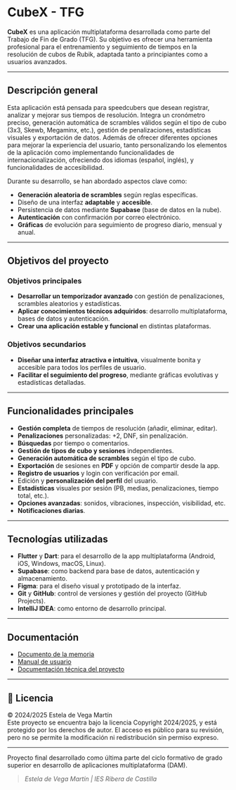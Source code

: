 # CubeX - TFG
**CubeX** es una aplicación multiplataforma desarrollada como parte del Trabajo de Fin de Grado (TFG). 
Su objetivo es ofrecer una herramienta profesional para el entrenamiento y seguimiento de tiempos en la resolución 
de cubos de Rubik, adaptada tanto a principiantes como a usuarios avanzados.

---

## Descripción general
Esta aplicación está pensada para speedcubers que desean registrar, analizar y mejorar sus tiempos de resolución. 
Integra un cronómetro preciso, generación automática de scrambles válidos según el tipo de cubo (3x3, Skewb, Megaminx, etc.), 
gestión de penalizaciones, estadísticas visuales y exportación de datos. Además de ofrecer diferentes opciones para mejorar 
la experiencia del usuario, tanto personalizando los elementos de la aplicación como implementando funcionalidades de 
internacionalización, ofreciendo dos idiomas (español, inglés), y funcionalidades de accesibilidad.

Durante su desarrollo, se han abordado aspectos clave como:
- **Generación aleatoria de scrambles** según reglas específicas.
- Diseño de una interfaz **adaptable** y **accesible**.
- Persistencia de datos mediante **Supabase** (base de datos en la nube).
- **Autenticación** con confirmación por correo electrónico.
- **Gráficas** de evolución para seguimiento de progreso diario, mensual y anual.

---

## Objetivos del proyecto
### Objetivos principales
- **Desarrollar un temporizador avanzado** con gestión de penalizaciones, scrambles aleatorios y estadísticas.
- **Aplicar conocimientos técnicos adquiridos**: desarrollo multiplataforma, bases de datos y autenticación.
- **Crear una aplicación estable y funcional** en distintas plataformas.

### Objetivos secundarios
- **Diseñar una interfaz atractiva e intuitiva**, visualmente bonita y accesible para todos los perfiles de usuario.
- **Facilitar el seguimiento del progreso**, mediante gráficas evolutivas y estadísticas detalladas.

---

## Funcionalidades principales
- **Gestión completa** de tiempos de resolución (añadir, eliminar, editar).
- **Penalizaciones** personalizadas: +2, DNF, sin penalización.
- **Búsquedas** por tiempo o comentarios.
- **Gestión de tipos de cubo y sesiones** independientes.
- **Generación automática de scrambles** según el tipo de cubo.
- **Exportación** de sesiones en **PDF** y opción de compartir desde la app.
- **Registro de usuarios** y login con verificación por email.
- Edición y **personalización del perfil** del usuario.
- **Estadísticas** visuales por sesión (PB, medias, penalizaciones, tiempo total, etc.).
- **Opciones avanzadas**: sonidos, vibraciones, inspección, visibilidad, etc.
- **Notificaciones diarias**.

---

## Tecnologías utilizadas
- **Flutter** y **Dart**: para el desarrollo de la app multiplataforma (Android, iOS, Windows, macOS, Linux).
- **Supabase**: como backend para base de datos, autenticación y almacenamiento.
- **Figma**: para el diseño visual y prototipado de la interfaz.
- **Git** y **GitHub**: control de versiones y gestión del proyecto (GitHub Projects).
- **IntelliJ IDEA**: como entorno de desarrollo principal.

---

## Documentación
- [Documento de la memoria](https://github.com/estelaV9/TFG_CubeX/blob/master/deVega_Martin_Estela_Memoria_ProyectoFinal_DAM25.pdf)
- [Manual de usuario](https://github.com/estelaV9/TFG_CubeX/blob/master/deVega_Martin_Estela_Manual_ProyectoFinal_DAM25.pdf)
- [Documentación técnica del proyecto](https://estelav9.github.io/TFG_CubeX_DespliegueDocumentacion/)

---

## 📜 Licencia
© 2024/2025 Estela de Vega Martín  
Este proyecto se encuentra bajo la licencia Copyright 2024/2025, y está protegido por los derechos de autor. El acceso
es público para su revisión, pero no se permite la modificación ni redistribución sin permiso expreso.

---
Proyecto final desarrollado como última parte del ciclo formativo de grado superior en desarrollo de aplicaciones multiplataforma (DAM).
>_Estela de Vega Martín | IES Ribera de Castilla_
